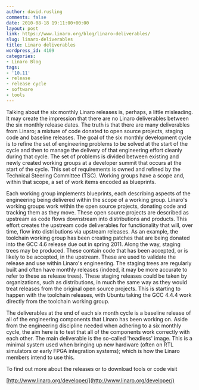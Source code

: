 ```yaml
---
author: david.rusling
comments: false
date: 2010-08-18 19:11:00+00:00
layout: post
link: https://www.linaro.org/blog/linaro-deliverables/
slug: linaro-deliverables
title: Linaro deliverables
wordpress_id: 4109
categories:
- Linaro Blog
tags:
- '10.11'
- release
- release cycle
- software
- tools
---
```


Talking about the six monthly Linaro releases is, perhaps, a little misleading. It may create the impression that there are no Linaro deliverables between the six monthly release dates. The truth is that there are many deliverables from Linaro; a mixture of code donated to open source projects, staging code and baseline releases. The goal of the six monthly development cycle is to refine the set of engineering problems to be solved at the start of the cycle and then to manage the delivery of that engineering effort cleanly during that cycle. The set of problems is divided between existing and newly created working groups at a developer summit that occurs at the start of the cycle. This set of requirements is owned and refined by the Technical Steering Committee (TSC). Working groups have a scope and, within that scope, a set of work items encoded as blueprints.




Each working group implements blueprints, each describing aspects of the engineering being delivered within the scope of a working group. Linaro's working groups work within the open source projects, donating code and tracking them as they move. These open source projects are described as upstream as code flows downstream into distributions and products. This effort creates the upstream code deliverables for functionality that will, over time, flow into distributions via upstream releases. As an example, the toolchain working group has been creating patches that are being donated into the GCC 4.6 release due out in spring 2011. Along the way, staging trees may be produced. These contain code that has been accepted, or is likely to be accepted, in the upstream. These are used to validate the release and use within Linaro's engineering. The staging trees are regularly built and often have monthly releases (indeed, it may be more accurate to refer to these as release trees). These staging releases could be taken by organizations, such as distributions, in much the same way as they would treat releases from the original open source projects. This is starting to happen with the toolchain releases, with Ubuntu taking the GCC 4.4.4 work directly from the toolchain working group.


<!-- more -->


The deliverables at the end of each six month cycle is a baseline release of all of the engineering components that Linaro has been working on. Aside from the engineering discipline needed when adhering to a six monthly cycle, the aim here is to test that all of the components work correctly with each other. The main deliverable is the so-called 'headless' image. This is a minimal system used when bringing up new hardware (often on RTL simulators or early FPGA integration systems); which is how the Linaro members intend to use this.




To find out more about the releases or to download tools or code visit




[http://www.linaro.org/developer/](http://www.linaro.org/developer/)
